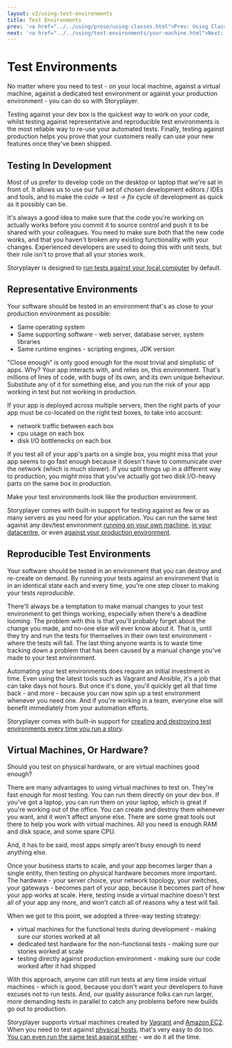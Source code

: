 ```yaml
---
layout: v2/using-test-environments
title: Test Environments
prev: '<a href="../../using/prose/using-classes.html">Prev: Using Classes</a>'
next: '<a href="../../using/test-environments/your-machine.html">Next: Testing On Your Machine</a>'
---
```


# Test Environments

No matter where you need to test - on your local machine, against a virtual machine, against a dedicated test environment or against your production environment - you can do so with Storyplayer.

Testing against your dev box is the quickest way to work on your code, whilst testing against representative and reproducible test environments is the most reliable way to re-use your automated tests.  Finally, testing against production helps you prove that your customers really can use your new features once they've been shipped.

## Testing In Development

Most of us prefer to develop code on the desktop or laptop that we're sat in front of.  It allows us to use our full set of chosen development editors / IDEs and tools, and to make the _code -> test -> fix_ cycle of development as quick as it possibly can be.

It's always a good idea to make sure that the code you're working on actually works before you commit it to source control and push it to be shared with your colleagues.  You need to make sure both that the new code works, and that you haven't broken any existing functionality with your changes.  Experienced developers are used to doing this with unit tests, but their role isn't to prove that all your stories work.

Storyplayer is designed to [run tests against your local computer](your-machine.html) by default.

## Representative Environments

Your software should be tested in an environment that's as close to your production environment as possible:

* Same operating system
* Same supporting software - web server, database server, system libraries
* Same runtime engines - scripting engines, JDK version

"Close enough" is only good enough for the most trivial and simplistic of apps.  Why?  Your app interacts with, and relies on, this environment.  That's millions of lines of code, with bugs of its own, and its own unique behaviour.  Substitute any of it for something else, and you run the risk of your app working in test but not working in production.

If your app is deployed across multiple servers, then the right parts of your app must be co-located on the right test boxes, to take into account:

* network traffic between each box
* cpu usage on each box
* disk I/O bottlenecks on each box

If you test all of your app's parts on a single box, you might miss that your app seems to go fast enough because it doesn't have to communicate over the network (which is much slower).  If you split things up in a different way to production, you might miss that you've actually got two disk I/O-heavy parts on the same box in production.

Make your test environments look like the production environment.

Storyplayer comes with built-in support for testing against as few or as many servers as you need for your application.  You can run the same test against any dev/test environment [running on your own machine](local-vms.html), [in your datacentre](dedicated.html), or even [against your production environment](production.html).

## Reproducible Test Environments

Your software should be tested in an environment that you can destroy and re-create on demand.  By running your tests against an environment that is in an identical state each and every time, you're one step closer to making your tests _reproducible_.

There'll always be a temptation to make manual changes to your test environment to get things working, especially when there's a deadline looming.  The problem with this is that you'll probably forget about the change you made, and no-one else will ever know about it.  That is, until they try and run the tests for themselves in their own test environment - where the tests will fail.  The last thing anyone wants is to waste time tracking down a problem that has been caused by a manual change you've made to your test environment.

Automating your test environments does require an initial investment in time.  Even using the latest tools such as Vagrant and Ansible, it's a job that can take days not hours.  But once it's done, you'll quickly get all that time back - and more - because you can now spin up a test environment whenever you need one.  And if you're working in a team, everyone else will benefit immediately from your automation efforts.

Storyplayer comes with built-in support for [creating and destroying test environments every time you run a story](../stories/test-environment-setup-teardown.html).

## Virtual Machines, Or Hardware?

Should you test on physical hardware, or are virtual machines good enough?

There are many advantages to using virtual machines to test on.  They're fast enough for most testing.  You can run them directly on your dev box.  If you've got a laptop, you can run them on your laptop, which is great if you're working out of the office.  You can create and destroy them whenever you want, and it won't affect anyone else.  There are some great tools out there to help you work with virtual machines.  All you need is enough RAM and disk space, and some spare CPU.

And, it has to be said, most apps simply aren't busy enough to need anything else.

Once your business starts to scale, and your app becomes larger than a single entity, then testing on physical hardware becomes more important.  The hardware - your server choice, your network topology, your switches, your gateways - becomes part of your app, because it becomes part of how your app works at scale.  Here, testing inside a virtual machine doesn't test all of your app any more, and won't catch all of reasons why a test will fail.

When we got to this point, we adopted a three-way testing strategy:

* virtual machines for the functional tests during development - making sure our stories worked at all
* dedicated test hardware for the non-functional tests - making sure our stories worked at scale
* testing directly against production environment - making sure our code worked after it had shipped

With this approach, anyone can still run tests at any time inside virtual machines - which is good, because you don't want your developers to have excuses not to run tests.  And, our quality assurance folks can run larger, more demanding tests in parallel to catch any problems before new builds go out to production.

Storyplayer supports virtual machines created by [Vagrant](vagrant.html) and [Amazon EC2](ec2.html).  When you need to test against [physical hosts](physical-hosts.html), that's very easy to do too.  [You can even run the same test against either](multiple-environments.html) - we do it all the time.

